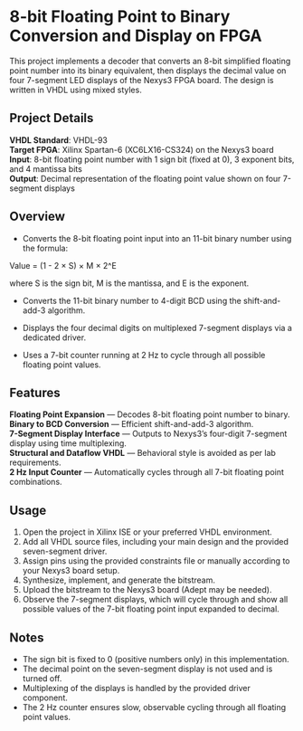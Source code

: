 # 8-bit Floating Point to Binary Conversion and Display on FPGA

This project implements a decoder that converts an 8-bit simplified floating point number into its binary equivalent, then displays the decimal value on four 7-segment LED displays of the Nexys3 FPGA board. The design is written in VHDL using mixed styles.



## Project Details

**VHDL Standard**: VHDL-93  
**Target FPGA**: Xilinx Spartan-6 (XC6LX16-CS324) on the Nexys3 board  
**Input**: 8-bit floating point number with 1 sign bit (fixed at 0), 3 exponent bits, and 4 mantissa bits  
**Output**: Decimal representation of the floating point value shown on four 7-segment displays  



## Overview

- Converts the 8-bit floating point input into an 11-bit binary number using the formula:

Value = (1 - 2 × S) × M × 2^E

where S is the sign bit, M is the mantissa, and E is the exponent.

- Converts the 11-bit binary number to 4-digit BCD using the shift-and-add-3 algorithm.

- Displays the four decimal digits on multiplexed 7-segment displays via a dedicated driver.

- Uses a 7-bit counter running at 2 Hz to cycle through all possible floating point values.


## Features

**Floating Point Expansion** — Decodes 8-bit floating point number to binary.  
**Binary to BCD Conversion** — Efficient shift-and-add-3 algorithm.  
**7-Segment Display Interface** — Outputs to Nexys3’s four-digit 7-segment display using time multiplexing.  
**Structural and Dataflow VHDL** — Behavioral style is avoided as per lab requirements.  
**2 Hz Input Counter** — Automatically cycles through all 7-bit floating point combinations.


## Usage

1. Open the project in Xilinx ISE or your preferred VHDL environment.  
2. Add all VHDL source files, including your main design and the provided seven-segment driver.  
3. Assign pins using the provided constraints file or manually according to your Nexys3 board setup.  
4. Synthesize, implement, and generate the bitstream.  
5. Upload the bitstream to the Nexys3 board (Adept may be needed).  
6. Observe the 7-segment displays, which will cycle through and show all possible values of the 7-bit floating point input expanded to decimal.


## Notes

- The sign bit is fixed to 0 (positive numbers only) in this implementation.  
- The decimal point on the seven-segment display is not used and is turned off.  
- Multiplexing of the displays is handled by the provided driver component.  
- The 2 Hz counter ensures slow, observable cycling through all floating point values.
